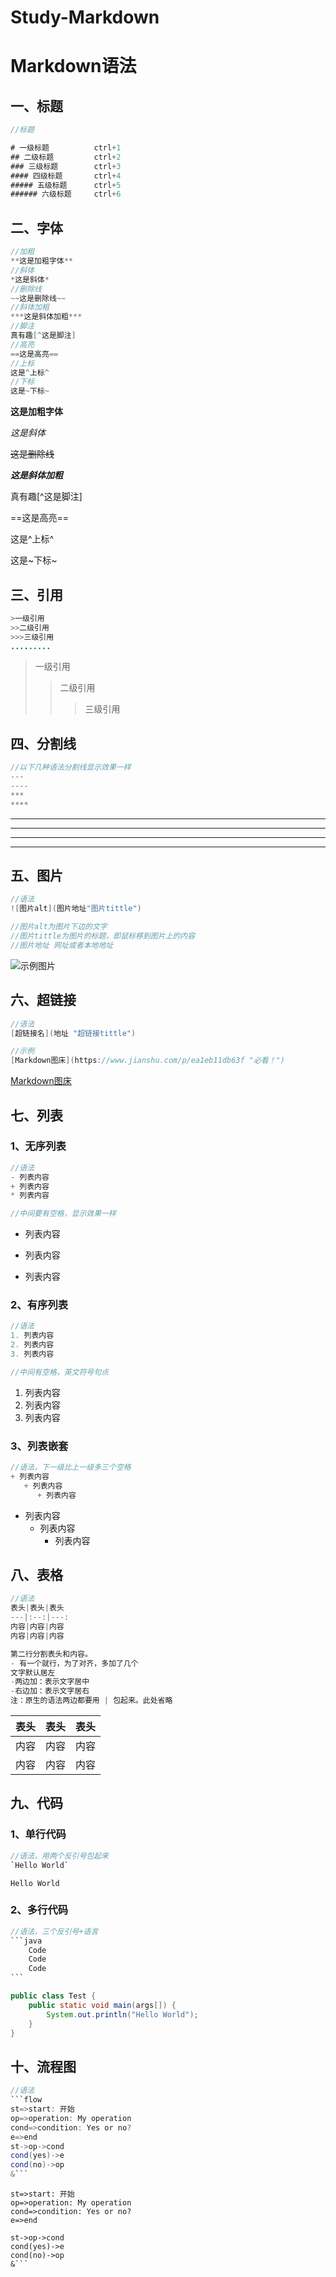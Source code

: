 # Study-Markdown
# Markdown语法

## 一、标题

```java
//标题

# 一级标题			ctrl+1
## 二级标题			ctrl+2
### 三级标题		ctrl+3
#### 四级标题		ctrl+4
##### 五级标题		ctrl+5
###### 六级标题		ctrl+6
```



## 二、字体

```java
//加粗
**这是加粗字体**
//斜体
*这是斜体*
//删除线
~~这是删除线~~
//斜体加粗
***这是斜体加粗***
//脚注
真有趣[^这是脚注]
//高亮
==这是高亮==
//上标
这是^上标^
//下标   
这是~下标~
```

**这是加粗字体**

*这是斜体*

~~这是删除线~~

***这是斜体加粗***

真有趣[^这是脚注]

==这是高亮== 

这是^上标^

这是~下标~



## 三、引用

```java
>一级引用
>>二级引用
>>>三级引用
.........
```

>一级引用
>
>>二级引用
>>
>>>三级引用



## 四、分割线

```java
//以下几种语法分割线显示效果一样
---
----
***
****
```

---

----

***

****



## 五、图片

```java
//语法
![图片alt](图片地址"图片tittle")

//图片alt为图片下边的文字
//图片tittle为图片的标题，即鼠标移到图片上的内容
//图片地址 网址或者本地地址
```

![示例图片](https://ss0.bdstatic.com/70cFvHSh_Q1YnxGkpoWK1HF6hhy/it/u=702257389,1274025419&fm=27&gp=0.jpg "区块链")



## 六、超链接

```java
//语法
[超链接名](地址 "超链接tittle")

//示例
[Markdown图床](https://www.jianshu.com/p/ea1eb11db63f "必看！")
```

[Markdown图床](https://www.jianshu.com/p/ea1eb11db63f  "必看！")



## 七、列表

### 1、无序列表

```java
//语法
- 列表内容
+ 列表内容
* 列表内容

//中间要有空格，显示效果一样
```

- 列表内容

+ 列表内容

* 列表内容



### 2、有序列表

```java
//语法
1. 列表内容 
2. 列表内容
3. 列表内容

//中间有空格，英文符号句点
```

1. 列表内容 
2. 列表内容
3. 列表内容



### 3、列表嵌套

```java
//语法，下一级比上一级多三个空格
+ 列表内容
   + 列表内容
      + 列表内容
```



+ 列表内容
  + 列表内容
    + 列表内容

## 八、表格

```java
//语法
表头|表头|表头
---|:--:|---:
内容|内容|内容
内容|内容|内容

第二行分割表头和内容。
- 有一个就行，为了对齐，多加了几个
文字默认居左
-两边加：表示文字居中
-右边加：表示文字居右
注：原生的语法两边都要用 | 包起来。此处省略
```

| 表头 | 表头 | 表头 |
| ---- | :--: | ---: |
| 内容 | 内容 | 内容 |
| 内容 | 内容 | 内容 |



## 九、代码

### 1、单行代码

```java
//语法，用两个反引号包起来
`Hello World`
```



`Hello World`



### 2、多行代码

```java
//语法，三个反引号+语言
​```java
	Code
	Code
	Code
​```
```



```java
public class Test {
    public static void main(args[]) {
        System.out.println("Hello World");
    }
}
```



## 十、流程图

```java
//语法
​```flow
st=>start: 开始
op=>operation: My operation
cond=>condition: Yes or no?
e=>end
st->op->cond
cond(yes)->e
cond(no)->op
&```
```

```flow
st=>start: 开始
op=>operation: My operation
cond=>condition: Yes or no?
e=>end

st->op->cond
cond(yes)->e
cond(no)->op
&```
```